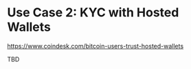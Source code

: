 # Use Case 2: KYC with Hosted Wallets

https://www.coindesk.com/bitcoin-users-trust-hosted-wallets

TBD